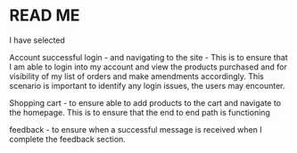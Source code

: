 # READ ME

I have selected 

Account successful login - and navigating to the site - This is to ensure that I am able to login into  my account and view the products purchased and for visibility of my list of orders and make amendments accordingly. This scenario is important to identify any login issues, the users may encounter.

Shopping cart - to ensure able to add products to the cart and navigate to the homepage. This is to ensure that the end to end path is functioning

feedback - to ensure when a successful message is received when I complete the feedback section.


